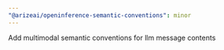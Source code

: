 ```yaml
---
"@arizeai/openinference-semantic-conventions": minor
---
```


Add multimodal semantic conventions for llm message contents
